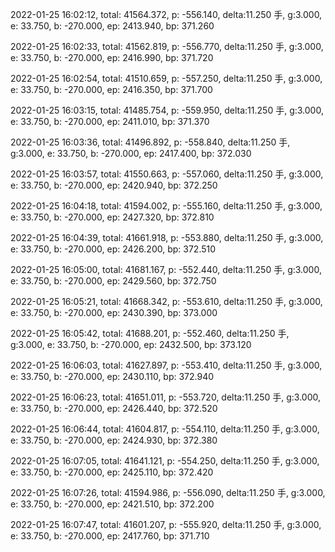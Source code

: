 2022-01-25 16:02:12, total: 41564.372, p: -556.140, delta:11.250 手, g:3.000, e: 33.750, b: -270.000, ep: 2413.940, bp: 371.260

2022-01-25 16:02:33, total: 41562.819, p: -556.770, delta:11.250 手, g:3.000, e: 33.750, b: -270.000, ep: 2416.990, bp: 371.720

2022-01-25 16:02:54, total: 41510.659, p: -557.250, delta:11.250 手, g:3.000, e: 33.750, b: -270.000, ep: 2416.350, bp: 371.700

2022-01-25 16:03:15, total: 41485.754, p: -559.950, delta:11.250 手, g:3.000, e: 33.750, b: -270.000, ep: 2411.010, bp: 371.370

2022-01-25 16:03:36, total: 41496.892, p: -558.840, delta:11.250 手, g:3.000, e: 33.750, b: -270.000, ep: 2417.400, bp: 372.030

2022-01-25 16:03:57, total: 41550.663, p: -557.060, delta:11.250 手, g:3.000, e: 33.750, b: -270.000, ep: 2420.940, bp: 372.250

2022-01-25 16:04:18, total: 41594.002, p: -555.160, delta:11.250 手, g:3.000, e: 33.750, b: -270.000, ep: 2427.320, bp: 372.810

2022-01-25 16:04:39, total: 41661.918, p: -553.880, delta:11.250 手, g:3.000, e: 33.750, b: -270.000, ep: 2426.200, bp: 372.510

2022-01-25 16:05:00, total: 41681.167, p: -552.440, delta:11.250 手, g:3.000, e: 33.750, b: -270.000, ep: 2429.560, bp: 372.750

2022-01-25 16:05:21, total: 41668.342, p: -553.610, delta:11.250 手, g:3.000, e: 33.750, b: -270.000, ep: 2430.390, bp: 373.000

2022-01-25 16:05:42, total: 41688.201, p: -552.460, delta:11.250 手, g:3.000, e: 33.750, b: -270.000, ep: 2432.500, bp: 373.120

2022-01-25 16:06:03, total: 41627.897, p: -553.410, delta:11.250 手, g:3.000, e: 33.750, b: -270.000, ep: 2430.110, bp: 372.940

2022-01-25 16:06:23, total: 41651.011, p: -553.720, delta:11.250 手, g:3.000, e: 33.750, b: -270.000, ep: 2426.440, bp: 372.520

2022-01-25 16:06:44, total: 41604.817, p: -554.110, delta:11.250 手, g:3.000, e: 33.750, b: -270.000, ep: 2424.930, bp: 372.380

2022-01-25 16:07:05, total: 41641.121, p: -554.250, delta:11.250 手, g:3.000, e: 33.750, b: -270.000, ep: 2425.110, bp: 372.420

2022-01-25 16:07:26, total: 41594.986, p: -556.090, delta:11.250 手, g:3.000, e: 33.750, b: -270.000, ep: 2421.510, bp: 372.200

2022-01-25 16:07:47, total: 41601.207, p: -555.920, delta:11.250 手, g:3.000, e: 33.750, b: -270.000, ep: 2417.760, bp: 371.710